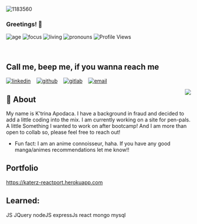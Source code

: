 ![1183560](https://user-images.githubusercontent.com/87509827/138684653-41f5c059-d434-4f85-9620-ec13eebbe181.jpg)


### Greetings! 👋 

![age](https://img.shields.io/badge/age-25-pink)
![focus](https://img.shields.io/badge/focus-front/backend-pink)
![living](https://img.shields.io/badge/living-colorado-pink)
![pronouns](https://img.shields.io/badge/pronouns-she/they-pink)
![Profile Views](https://komarev.com/ghpvc/?username=kapodaca0403&color=FFC0CB)

<br />

## Call me, beep me, if you wanna reach me
 [![linkedin](https://user-images.githubusercontent.com/25087769/87172072-530a5080-c2dc-11ea-8e2c-8ee4dbf3394b.png)](https://www.linkedin.com/in/ktrina-apodaca) &nbsp;&nbsp;
 [![github](https://user-images.githubusercontent.com/25087769/87176037-2c4f1880-c2e2-11ea-8a13-41c90b711b9f.png)](https://github.com/kapodaca0403) &nbsp;&nbsp;
 [![gitlab](https://user-images.githubusercontent.com/25087769/87174063-54894800-c2df-11ea-9620-b2fbf36c3e34.png)](https://gitlab.com/kapodaca) &nbsp;&nbsp;
 [![email](https://user-images.githubusercontent.com/25087769/87174308-a4680f00-c2df-11ea-90b0-5fa1fa76d2f1.png)](mailto:ktrinaapodaca@yahoo.com)

<img align="right" src="https://github-readme-stats.vercel.app/api?username=kapodaca0403&theme=omni&show_icons=true">


## 💬 About
 My name is K'trina Apodaca. I have a background in fraud and decided to add a little coding into the mix.  I am currently working on a site for pen-pals. A little Something I wanted to work on after bootcamp! And I am more than open to collab so, please feel free to reach out!
- Fun fact: I am an anime connoisseur, haha. If you have any good manga/animes recommendations let me know!!

## Portfolio
https://katerz-reactport.herokuapp.com
 
## Learned: 
JS JQuery nodeJS expressJs react mongo mysql 

<!--
**kapodaca0403/kapodaca0403** is a ✨ _special_ ✨ repository because its `README.md` (this file) appears on your GitHub profile.

Here are some ideas to get you started:

- 🔭 I’m currently working on ...
- 🌱 I’m currently learning ...
- 👯 I’m looking to collaborate on ...
- 🤔 I’m looking for help with ...
- 💬 Ask me about ...
- 📫 How to reach me: ...
- 😄 Pronouns: ...
- ⚡ Fun fact: ...
-->
